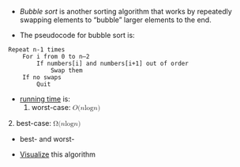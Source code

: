 - _Bubble sort_ is another sorting algorithm that works by repeatedly swapping elements to “bubble” larger elements to the end.

- The pseudocode for bubble sort is:
    
```
Repeat n-1 times
    For i from 0 to n–2
        If numbers[i] and numbers[i+1] out of order
            Swap them
    If no swaps
        Quit
```

- [running time](running-time.md) is:
	1. worst-case: <math xmlns="http://www.w3.org/1998/Math/MathML">
  <mi>O</mi>
  <mo stretchy="false">(</mo>
  <mi>n</mi>
  <mi>log</mi>
  <mo data-mjx-texclass="NONE">&#x2061;</mo>
  <mi>n</mi>
  <mo stretchy="false">)</mo>
</math>
	2. best-case: <math xmlns="http://www.w3.org/1998/Math/MathML">
  <mi mathvariant="normal">&#x3A9;</mi>
  <mo stretchy="false">(</mo>
  <mi>n</mi>
  <mi>log</mi>
  <mo data-mjx-texclass="NONE">&#x2061;</mo>
  <mi>n</mi>
  <mo stretchy="false">)</mo>
</math> 

- best- and worst-


- [Visualize](https://www.cs.usfca.edu/~galles/visualization/ComparisonSort.html) this algorithm